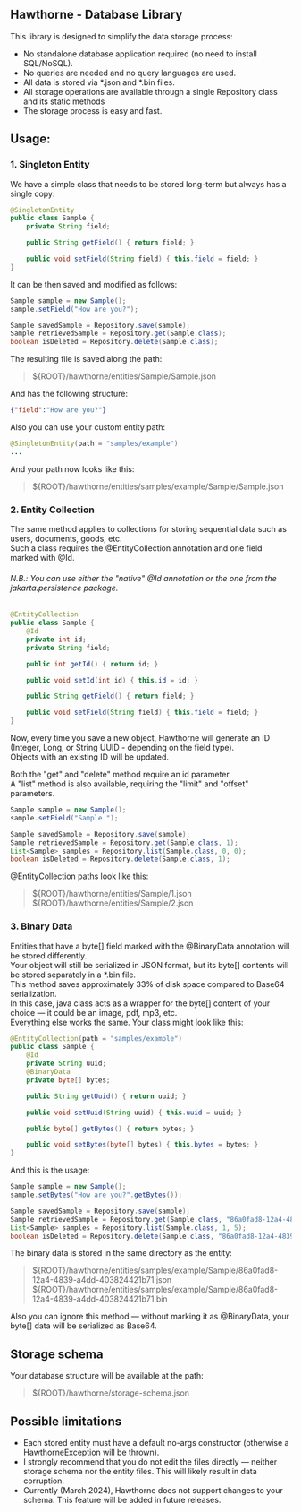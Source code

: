## Hawthorne - Database Library

This library is designed to simplify the data storage process:
- No standalone database application required (no need to install SQL/NoSQL).
- No queries are needed and no query languages are used.
- All data is stored via *.json and *.bin files.
- All storage operations are available through a single Repository class and its static methods  
- The storage process is easy and fast.

## Usage:
### 1. Singleton Entity  

We have a simple class that needs to be stored long-term but always has a single copy:
```java
@SingletonEntity
public class Sample {
    private String field;

    public String getField() { return field; }

    public void setField(String field) { this.field = field; }
}
```

It can be then saved and modified as follows:

```java  
Sample sample = new Sample();
sample.setField("How are you?");

Sample savedSample = Repository.save(sample);
Sample retrievedSample = Repository.get(Sample.class);
boolean isDeleted = Repository.delete(Sample.class);
```

The resulting file is saved along the path:  
> ${ROOT}/hawthorne/entities/Sample/Sample.json  

And has the following structure:

```json  
{"field":"How are you?"}
```

Also you can use your custom entity path:  

```java  
@SingletonEntity(path = "samples/example")
...
```

And your path now looks like this:  
> ${ROOT}/hawthorne/entities/samples/example/Sample/Sample.json

### 2. Entity Collection  
The same method applies to collections for storing sequential data such as users, documents, goods, etc.  
Such a class requires the @EntityCollection annotation and one field marked with @Id.  
<h6>N.B.: You can use either the "native" @Id annotation or the one from the jakarta.persistence package.</h6>  

```java  
@EntityCollection
public class Sample {
    @Id
    private int id;
    private String field;

    public int getId() { return id; }

    public void setId(int id) { this.id = id; }

    public String getField() { return field; }

    public void setField(String field) { this.field = field; }
}
```

Now, every time you save a new object, Hawthorne will generate an ID (Integer, Long, or String UUID - depending on the field type).  
Objects with an existing ID will be updated.  

Both the "get" and "delete" method require an id parameter.  
A "list" method is also available, requiring the "limit" and "offset" parameters.

```java  
Sample sample = new Sample();
sample.setField("Sample ");

Sample savedSample = Repository.save(sample);
Sample retrievedSample = Repository.get(Sample.class, 1);
List<Sample> samples = Repository.list(Sample.class, 0, 0);
boolean isDeleted = Repository.delete(Sample.class, 1);
```

@EntityCollection paths look like this: 
> ${ROOT}/hawthorne/entities/Sample/1.json  
> ${ROOT}/hawthorne/entities/Sample/2.json  

### 3. Binary Data  

Entities that have a byte[] field marked with the @BinaryData annotation will be stored differently.  
Your object will still be serialized in JSON format, but its byte[] contents will be stored separately in a *.bin file.  
This method saves approximately 33% of disk space compared to Base64 serialization.  
In this case, java class acts as a wrapper for the byte[] content of your choice — it could be an image, pdf, mp3, etc.  
Everything else works the same. Your class might look like this:  

```java  
@EntityCollection(path = "samples/example")
public class Sample {
    @Id
    private String uuid;
    @BinaryData
    private byte[] bytes;

    public String getUuid() { return uuid; }

    public void setUuid(String uuid) { this.uuid = uuid; }

    public byte[] getBytes() { return bytes; }

    public void setBytes(byte[] bytes) { this.bytes = bytes; }
}
```

And this is the usage:  

```java
Sample sample = new Sample();
sample.setBytes("How are you?".getBytes());

Sample savedSample = Repository.save(sample);
Sample retrievedSample = Repository.get(Sample.class, "86a0fad8-12a4-4839-a4dd-403824421b71");
List<Sample> samples = Repository.list(Sample.class, 1, 5);
boolean isDeleted = Repository.delete(Sample.class, "86a0fad8-12a4-4839-a4dd-403824421b71");
```

The binary data is stored in the same directory as the entity:  
> ${ROOT}/hawthorne/entities/samples/example/Sample/86a0fad8-12a4-4839-a4dd-403824421b71.json  
> ${ROOT}/hawthorne/entities/samples/example/Sample/86a0fad8-12a4-4839-a4dd-403824421b71.bin  

Also you can ignore this method — without marking it as @BinaryData, your byte[] data will be serialized as Base64.  

## Storage schema  
Your database structure will be available at the path:  
> ${ROOT}/hawthorne/storage-schema.json

## Possible limitations

- Each stored entity must have a default no-args constructor (otherwise a HawthorneException will be thrown).  
- I strongly recommend that you do not edit the files directly — neither storage schema nor the entity files. This will likely result in data corruption.
- Currently (March 2024), Hawthorne does not support changes to your schema. This feature will be added in future releases.  